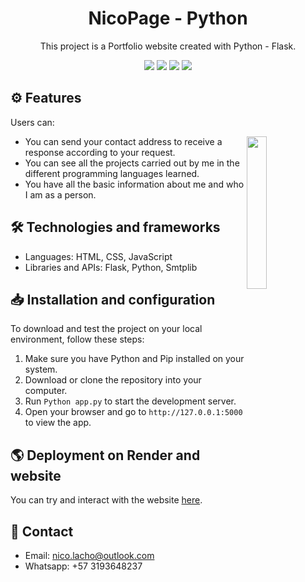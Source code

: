 <div align="center">

# NicoPage - Python

This project is a Portfolio website created with Python - Flask.

<img src="https://img.shields.io/github/stars/NicolasErazo/NicoPage">
<img src="https://img.shields.io/github/forks/NicolasErazo/NicoPage">
<img src="https://img.shields.io/github/issues-pr/NicolasErazo/NicoPage">
<img src="https://img.shields.io/github/issues/NicolasErazo/NicoPage">

</div>


<!-- ## 📷 Screenshots

<img src="../../blob/master/src/assets/images/Screen%231.png" style="width: 100%"  />
<img src="../../blob/master/src/assets/images/Screen%232.png" style="width: 100%"  />
<img src="../../blob/master/src/assets/images/Screen%233.png" style="width: 100%"  /> -->

## ⚙ Features

Users can:

<img src="https://octodex.github.com/images/spectrocat.png" style="width: 25%" align="right">

- You can send your contact address to receive a response according to your request.
- You can see all the projects carried out by me in the different programming languages learned.
- You have all the basic information about me and who I am as a person.

## 🛠 Technologies and frameworks

- Languages: HTML, CSS, JavaScript
- Libraries and APIs: Flask, Python, Smtplib

## 📥 Installation and configuration
To download and test the project on your local environment, follow these steps:

1. Make sure you have Python and Pip installed on your system.
2. Download or clone the repository into your computer.
3. Run `Python app.py` to start the development server.
5. Open your browser and go to `http://127.0.0.1:5000` to view the app.

<!-- ## 📦 Dependencies

- Angular
- Angular-Material -->

## 🌎 Deployment on Render and website

You can try and interact with the website [here](https://nicopage.onrender.com/).

<!-- ## 💼 More projects
- Portfolio: [NicoPage](https://nicopage.onrender.com/). -->

## 👥 Contact

- Email: nico.lacho@outlook.com
- Whatsapp: +57 3193648237